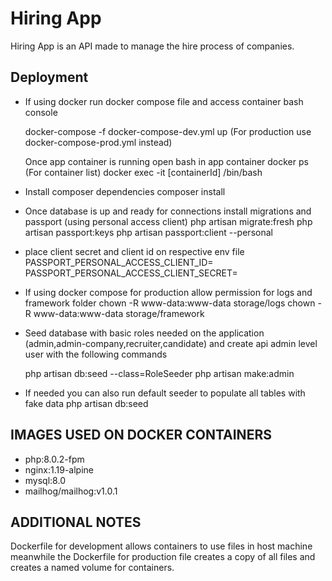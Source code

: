 # Hiring App

Hiring App is an API made to manage the hire process of companies.

## Deployment

* If using docker run docker compose file and access container bash console 
    
    docker-compose -f docker-compose-dev.yml up
    (For production use docker-compose-prod.yml instead)

    Once app container is running open bash in app container
    docker ps (For container list)
    docker exec -it [containerId] /bin/bash

* Install composer dependencies
    composer install

* Once database is up and ready for connections install migrations and passport (using personal access client) 
    php artisan migrate:fresh
    php artisan passport:keys
    php artisan passport:client --personal

* place client secret and client id on respective env file
  PASSPORT_PERSONAL_ACCESS_CLIENT_ID=
  PASSPORT_PERSONAL_ACCESS_CLIENT_SECRET=

* If using docker compose for production allow permission for logs and framework folder
  chown -R www-data:www-data storage/logs
  chown -R www-data:www-data storage/framework

* Seed database with basic roles needed on the application (admin,admin-company,recruiter,candidate)
and create api admin level user with the following commands

  php artisan db:seed --class=RoleSeeder
  php artisan make:admin

* If needed you can also run default seeder to populate all tables with fake data
  php artisan db:seed

## IMAGES USED ON DOCKER CONTAINERS

* php:8.0.2-fpm
* nginx:1.19-alpine
* mysql:8.0
* mailhog/mailhog:v1.0.1

## ADDITIONAL NOTES

Dockerfile for development allows containers to use files in host machine meanwhile 
the Dockerfile for production file creates a copy of all files and creates a named volume for containers.

